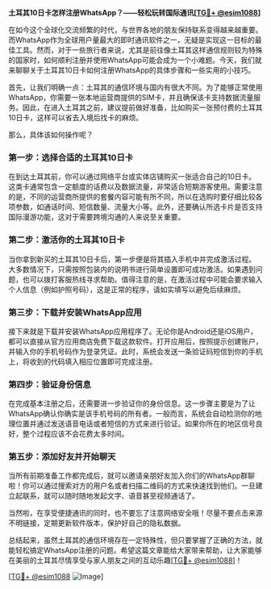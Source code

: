 **土耳其10日卡怎样注册WhatsApp？——轻松玩转国际通讯[[TG💪+ @esim1088](https://t.me/s/esim1088)]**

在如今这个全球化交流频繁的时代，与世界各地的朋友保持联系变得越来越重要。而WhatsApp作为全球用户量最大的即时通讯软件之一，无疑是实现这一目标的最佳工具。然而，对于一些旅行者来说，尤其是前往像土耳其这样通信规则较为特殊的国家时，如何顺利注册并使用WhatsApp可能会成为一个小难题。今天，我们就来聊聊关于土耳其10日卡如何注册WhatsApp的具体步骤和一些实用的小技巧。

首先，让我们明确一点：土耳其的通信环境与国内有很大不同。为了能够正常使用WhatsApp，你需要一张本地运营商提供的SIM卡，并且确保该卡支持数据流量服务。因此，在进入土耳其之前，建议提前做好准备，比如购买一张预付费的土耳其10日卡，这样可以省去入境后找卡的麻烦。

那么，具体该如何操作呢？

### 第一步：选择合适的土耳其10日卡

在到达土耳其前，你可以通过网络平台或实体店铺购买一张适合自己的10日卡。这类卡通常包含一定额度的话费以及数据流量，非常适合短期游客使用。需要注意的是，不同的运营商所提供的套餐内容可能有所不同，所以在选购时要仔细比较各项参数，如通话时间、短信数量、流量大小等。此外，还要确认所选卡片是否支持国际漫游功能，这对于需要跨境沟通的人来说至关重要。

### 第二步：激活你的土耳其10日卡

当你拿到新买的土耳其10日卡后，第一步便是将其插入手机中并完成激活过程。大多数情况下，只需按照包装内的说明书进行简单设置即可成功激活。如果遇到问题，也可以拨打客服热线寻求帮助。值得注意的是，在激活过程中可能会要求输入个人信息（例如护照号码），这是正常的程序，请如实填写以避免后续麻烦。

### 第三步：下载并安装WhatsApp应用

接下来就是下载并安装WhatsApp应用程序了。无论你是Android还是iOS用户，都可以直接从官方应用商店免费下载这款软件。打开应用后，按照提示创建账户，并输入你的手机号码作为登录凭证。此时，系统会发送一条验证码短信到你的手机上，将收到的代码填入相应位置即可完成注册。

### 第四步：验证身份信息

在完成基本注册之后，还需要进一步验证你的身份信息。这一步骤主要是为了让WhatsApp确认你确实是该手机号码的所有者。一般而言，系统会自动检测你的地理位置并通过发送语音电话或者短信的方式来进行验证。如果你所在的地区信号良好，整个过程应该不会花费太多时间。

### 第五步：添加好友并开始聊天

当所有前期准备工作都完成后，就可以邀请亲朋好友加入你们的WhatsApp群聊啦！你可以通过搜索对方的用户名或者扫描二维码的方式来快速找到他们。一旦建立起联系，就可以随时随地发起文字、语音甚至视频通话了。

当然啦，在享受便捷通讯的同时，也不要忘了注意网络安全哦！尽量不要点击来源不明链接，定期更新软件版本，保护好自己的隐私数据。

总结起来，虽然土耳其的通信环境存在一定特殊性，但只要掌握了正确的方法，就能轻松搞定WhatsApp注册的问题。希望这篇文章能给大家带来帮助，让大家能够在美丽的土耳其尽情享受与家人朋友之间的互动乐趣[[TG💪+ @esim1088](https://t.me/s/esim1088)]！

[[TG💪+ @esim1088](https://t.me/s/esim1088) ![Image](https://i.postimg.cc/4NQfJmqS/Snipaste-2025-05-13-00-14-12.png)]